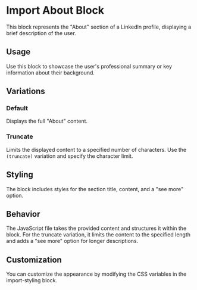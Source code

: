 # Import About Block

This block represents the "About" section of a LinkedIn profile, displaying a brief description of the user.

## Usage

Use this block to showcase the user's professional summary or key information about their background.

## Variations

### Default
Displays the full "About" content.

### Truncate
Limits the displayed content to a specified number of characters. Use the `(truncate)` variation and specify the character limit.

## Styling

The block includes styles for the section title, content, and a "see more" option.

## Behavior

The JavaScript file takes the provided content and structures it within the block. For the truncate variation, it limits the content to the specified length and adds a "see more" option for longer descriptions.

## Customization

You can customize the appearance by modifying the CSS variables in the import-styling block.
